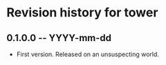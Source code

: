 # Revision history for tower

## 0.1.0.0  -- YYYY-mm-dd

* First version. Released on an unsuspecting world.
